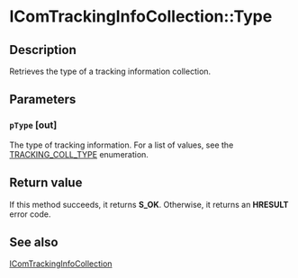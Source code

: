 # IComTrackingInfoCollection::Type

## Description

Retrieves the type of a tracking information collection.

## Parameters

### `pType` [out]

The type of tracking information. For a list of values, see the [TRACKING_COLL_TYPE](https://learn.microsoft.com/windows/win32/api/comsvcs/ne-comsvcs-tracking_coll_type) enumeration.

## Return value

If this method succeeds, it returns **S_OK**. Otherwise, it returns an **HRESULT** error code.

## See also

[IComTrackingInfoCollection](https://learn.microsoft.com/windows/desktop/api/comsvcs/nn-comsvcs-icomtrackinginfocollection)